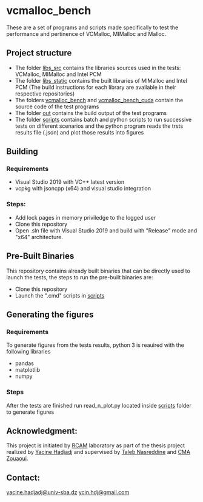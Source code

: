 # vcmalloc_bench
These are a set of programs and scripts made specifically to test the performance and pertinence of VCMalloc, MIMalloc and Malloc.

## Project structure
- The folder [libs_src](libs_src) contains the libraries sources used in the tests: VCMalloc, MIMalloc and Intel PCM
- The folder [libs_static](libs_static) contains the built libraries of MIMalloc and Intel PCM (The build instructions for each library are available in their respective repositories)
- The folders [vcmalloc\_bench](vcmalloc\_bench) and [vcmalloc\_bench_cuda](vcmalloc\_bench_cuda) contain the source code of the test programs
- The folder [out](out) contains the build output of the test programs
- The folder [scripts](scripts) contains batch and python scripts to run successive tests on different scenarios and the python program reads the trsts results file (.json) and plot those results into figures

## Building
### Requirements
- Visual Studio 2019 with VC++ latest version
- vcpkg with jsoncpp (x64) and visual studio integration
### Steps:
- Add lock pages in memory priviledge to the logged user
- Clone this repository
- Open .sln file with Visual Studio 2019 and build with "Release" mode and "x64" architecture.

## Pre-Built Binaries
This repository contains already built binaries that can be directly used to launch the tests, the steps to run the pre-built binaries are:
- Clone this repository
- Launch the ".cmd" scripts in [scripts](/scripts)

## Generating the figures
### Requirements
To generate figures from the tests results, python 3 is reauired with the following libraries
- pandas
- matplotlib
- numpy
### Steps
After the tests are finished run read\_n\_plot.py located inside [scripts](scripts) folder to generate figures

## Acknowledgment:
This project is initiated by [RCAM](www.univ-sba.dz/rcam) laboratory as part of the thesis project realized by [Yacine Hadjadj](www.linkedin.com/in/ycinhdj) and supervised by [Taleb Nasreddine](scholar.google.com/citations?user=tjpgMDAAAAAJ) and [CMA Zouaoui](www.univ-sba.dz/rcam/index.php/equipes/equipe-4?view=article&id=25&catid=8).

## Contact:
yacine.hadjadj@univ-sba.dz
ycin.hdj@gmail.com